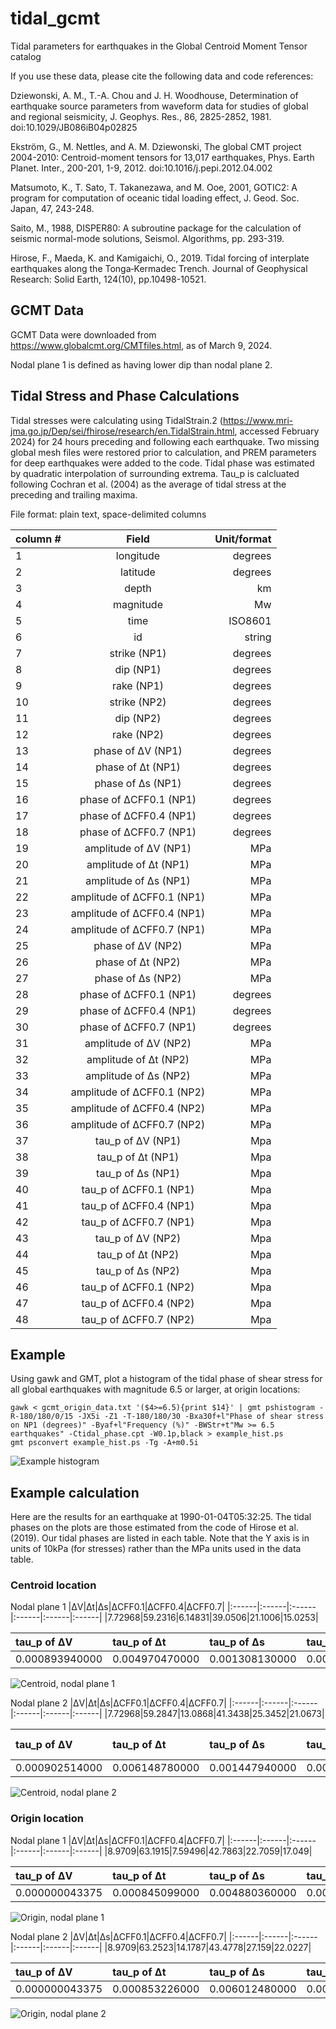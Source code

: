 # tidal_gcmt
Tidal parameters for earthquakes in the Global Centroid Moment Tensor catalog

If you use these data, please cite the following data and code references:

Dziewonski, A. M., T.-A. Chou and J. H. Woodhouse, Determination of earthquake source parameters from waveform data for studies of global and regional seismicity, J. Geophys. Res., 86, 2825-2852, 1981. doi:10.1029/JB086iB04p02825

Ekström, G., M. Nettles, and A. M. Dziewonski, The global CMT project 2004-2010: Centroid-moment tensors for 13,017 earthquakes, Phys. Earth Planet. Inter., 200-201, 1-9, 2012. doi:10.1016/j.pepi.2012.04.002

Matsumoto, K., T. Sato, T. Takanezawa, and M. Ooe, 2001, GOTIC2: A program for computation of oceanic tidal loading effect, J. Geod. Soc. Japan, 47, 243-248.

Saito, M., 1988, DISPER80: A subroutine package for the calculation of seismic normal-mode solutions, Seismol. Algorithms, pp. 293-319.

Hirose, F., Maeda, K. and Kamigaichi, O., 2019. Tidal forcing of interplate earthquakes along the Tonga‐Kermadec Trench. Journal of Geophysical Research: Solid Earth, 124(10), pp.10498-10521.

## GCMT Data

GCMT Data were downloaded from https://www.globalcmt.org/CMTfiles.html, as of March 9, 2024. 

Nodal plane 1 is defined as having lower dip than nodal plane 2.

## Tidal Stress and Phase Calculations

Tidal stresses were calculating using TidalStrain.2 (https://www.mri-jma.go.jp/Dep/sei/fhirose/research/en.TidalStrain.html, accessed February 2024) for 24 hours preceding and following each earthquake. Two missing global mesh files were restored prior to calculation, and PREM parameters for deep earthquakes were added to the code. Tidal phase was estimated by quadratic interpolation of surrounding extrema. Tau_p is calcluated following Cochran et al. (2004) as the average of tidal stress at the preceding and trailing maxima.


File format: plain text, space-delimited columns

| column #   |      Field      |  Unit/format |
|----------|:-------------:|------:|
|1|longitude|degrees|
|2|latitude|degrees|
|3|depth|km|
|4|magnitude|Mw|
|5|time|ISO8601|
|6|id|string|
|7|strike (NP1)|degrees|
|8|dip (NP1)|degrees|
|9|rake (NP1)|degrees|
|10|strike (NP2)|degrees|
|11|dip (NP2)|degrees|
|12|rake (NP2)|degrees|
|13|phase of ΔV (NP1)|degrees|
|14|phase of Δt (NP1)|degrees|
|15|phase of Δs (NP1)|degrees|
|16|phase of ΔCFF0.1 (NP1)|degrees|
|17|phase of ΔCFF0.4 (NP1)|degrees|
|18|phase of ΔCFF0.7 (NP1)|degrees|
|19|amplitude of ΔV (NP1)|MPa|
|20|amplitude of Δt (NP1)|MPa|
|21|amplitude of Δs (NP1)|MPa|
|22|amplitude of ΔCFF0.1 (NP1)|MPa|
|23|amplitude of ΔCFF0.4 (NP1)|MPa|
|24|amplitude of ΔCFF0.7 (NP1)|MPa|
|25|phase of ΔV (NP2)|MPa|
|26|phase of Δt (NP2)|MPa|
|27|phase of Δs (NP2)|MPa|
|28|phase of ΔCFF0.1 (NP1)|degrees|
|29|phase of ΔCFF0.4 (NP1)|degrees|
|30|phase of ΔCFF0.7 (NP1)|degrees|
|31|amplitude of ΔV (NP2)|MPa|
|32|amplitude of Δt (NP2)|MPa|
|33|amplitude of Δs (NP2)|MPa|
|34|amplitude of ΔCFF0.1 (NP2)|MPa|
|35|amplitude of ΔCFF0.4 (NP2)|MPa|
|36|amplitude of ΔCFF0.7 (NP2)|MPa|
|37|tau_p of ΔV (NP1)|Mpa|
|38|tau_p of Δt (NP1)|Mpa|
|39|tau_p of Δs (NP1)|Mpa|
|40|tau_p of ΔCFF0.1 (NP1)|Mpa|
|41|tau_p of ΔCFF0.4 (NP1)|Mpa|
|42|tau_p of ΔCFF0.7 (NP1)|Mpa|
|43|tau_p of ΔV (NP2)|Mpa|
|44|tau_p of Δt (NP2)|Mpa|
|45|tau_p of Δs (NP2)|Mpa|
|46|tau_p of ΔCFF0.1 (NP2)|Mpa|
|47|tau_p of ΔCFF0.4 (NP2)|Mpa|
|48|tau_p of ΔCFF0.7 (NP2)|Mpa|

## Example

Using gawk and GMT, plot a histogram of the tidal phase of shear stress for all global earthquakes with magnitude 6.5 or larger, at origin locations:

    gawk < gcmt_origin_data.txt '($4>=6.5){print $14}' | gmt pshistogram -R-180/180/0/15 -JX5i -Z1 -T-180/180/30 -Bxa30f+l"Phase of shear stress on NP1 (degrees)" -Byaf+l"Frequency (%)" -BWStr+t"Mw >= 6.5 earthquakes" -Ctidal_phase.cpt -W0.1p,black > example_hist.ps
    gmt psconvert example_hist.ps -Tg -A+m0.5i

![Example histogram](example_hist.png)

## Example calculation

Here are the results for an earthquake at 1990-01-04T05:32:25. The tidal phases on the plots are those estimated from the code of Hirose et al. (2019). Our tidal phases are listed in each table. Note that the Y axis is in units of 10kPa (for stresses) rather than the MPa units used in the data table.

### Centroid location

Nodal plane 1
|ΔV|Δt|Δs|ΔCFF0.1|ΔCFF0.4|ΔCFF0.7|
|:------|:------|:------|:------|:------|:------|
|7.72968|59.2316|6.14831|39.0506|21.1006|15.0253|

|tau_p of ΔV|tau_p of Δt|tau_p of Δs|tau_p of ΔCFF0.1|tau_p of ΔCFF0.4|tau_p of ΔCFF0.7|
|:------|:------|:------|:------|:------|:------|
|0.000893940000|0.004970470000|0.001308130000|0.002735110000|0.004209670000|0.000000043545|

![Centroid, nodal plane 1](./images/19900104053225_centroid_np1.png)

Nodal plane 2
|ΔV|Δt|Δs|ΔCFF0.1|ΔCFF0.4|ΔCFF0.7|
|:------|:------|:------|:------|:------|:------|
|7.72968|59.2847|13.0868|41.3438|25.3452|21.0673|

|tau_p of ΔV|tau_p of Δt|tau_p of Δs|tau_p of ΔCFF0.1|tau_p of ΔCFF0.4|tau_p of ΔCFF0.7|
|:------|:------|:------|:------|:------|:------|
|0.000902514000|0.006148780000|0.001447940000|0.003240350000|0.005071890000|

![Centroid, nodal plane 2](./images/19900104053225_centroid_np2.png)

### Origin location

Nodal plane 1
|ΔV|Δt|Δs|ΔCFF0.1|ΔCFF0.4|ΔCFF0.7|
|:------|:------|:------|:------|:------|:------|
|8.9709|63.1915|7.59496|42.7863|22.7059|17.049|

|tau_p of ΔV|tau_p of Δt|tau_p of Δs|tau_p of ΔCFF0.1|tau_p of ΔCFF0.4|tau_p of ΔCFF0.7|
|:------|:------|:------|:------|:------|:------|
|0.000000043375|0.000845099000|0.004880360000|0.001241880000|0.002637020000|0.004084010000|

![Origin, nodal plane 1](./images/19900104053225_origin_np1.png)

Nodal plane 2
|ΔV|Δt|Δs|ΔCFF0.1|ΔCFF0.4|ΔCFF0.7|
|:------|:------|:------|:------|:------|:------|
|8.9709|63.2523|14.1787|43.4778|27.159|22.0227|

|tau_p of ΔV|tau_p of Δt|tau_p of Δs|tau_p of ΔCFF0.1|tau_p of ΔCFF0.4|tau_p of ΔCFF0.7|
|:------|:------|:------|:------|:------|:------|
|0.000000043375|0.000853226000|0.006012480000|0.001374300000|0.003120630000|0.004909370000|

![Origin, nodal plane 2](./images/19900104053225_origin_np2.png)










